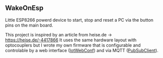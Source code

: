 ## WakeOnEsp
Little ESP8266 powerd device to start, stop and reset a PC via the button pins on the main board.

This project is inspired by an article from heise.de -> https://heise.de/-4417866
It uses the same hardware layout with optocouplers but I wrote my own firmware that is configurable and controlable by a web interface ([IotWebConf](https://github.com/prampec/IotWebConf)) and via MQTT ([PubSubClient](https://github.com/knolleary/pubsubclient)).